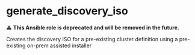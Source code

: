 # generate_discovery_iso

⚠️ **This Ansible role is deprecated and will be removed in the future.**

Creates the discovery ISO for a pre-existing cluster definition using a pre-existing on-prem assisted installer